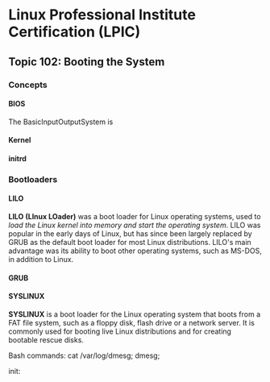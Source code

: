 # Linux Professional Institute Certification (LPIC)

## Topic 102: Booting the System


### Concepts

#### BIOS

The BasicInputOutputSystem is

#### Kernel

#### initrd

### Bootloaders

#### LILO

**LILO (LInux LOader)** was a boot loader for Linux operating systems, used to _load the Linux kernel into memory and start the operating system_. LILO was popular in the early days of Linux, but has since been largely replaced by GRUB as the default boot loader for most Linux distributions. LILO's main advantage was its ability to boot other operating systems, such as MS-DOS, in addition to Linux.

#### GRUB



#### SYSLINUX

**SYSLINUX** is a boot loader for the Linux operating system that boots from a FAT file system, such as a floppy disk, flash drive or a network server. It is commonly used for booting live Linux distributions and for creating bootable rescue disks.

Bash commands: cat /var/log/dmesg; dmesg;

init: